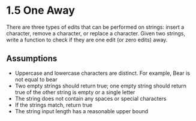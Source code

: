 # 1.5 One Away

There are three types of edits that can be performed on strings: insert a character, remove a character, or replace a character. Given two strings, write a function to check if they are one edit (or zero edits) away. 

## Assumptions
- Uppercase and lowercase characters are distinct. For example, Bear is not equal to bear
- Two empty strings should return true; one empty string should return true of the other string is empty or a single letter
- The string does not contain any spaces or special characters
- If the strings match, return true
- The string input length has a reasonable upper bound